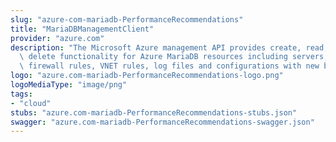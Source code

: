 ```yaml
---
slug: "azure-com-mariadb-PerformanceRecommendations"
title: "MariaDBManagementClient"
provider: "azure.com"
description: "The Microsoft Azure management API provides create, read, update, and\
  \ delete functionality for Azure MariaDB resources including servers, databases,\
  \ firewall rules, VNET rules, log files and configurations with new business model."
logo: "azure.com-mariadb-PerformanceRecommendations-logo.png"
logoMediaType: "image/png"
tags:
- "cloud"
stubs: "azure.com-mariadb-PerformanceRecommendations-stubs.json"
swagger: "azure.com-mariadb-PerformanceRecommendations-swagger.json"
---
```


